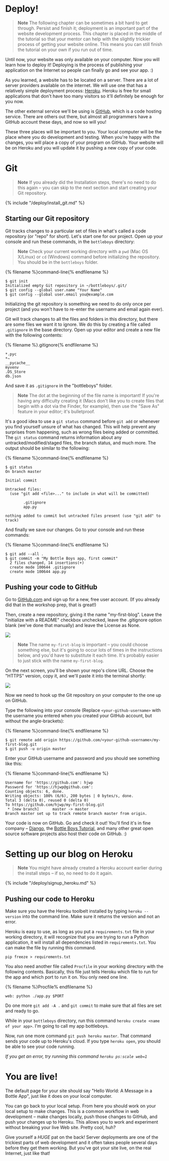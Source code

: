 # Deploy!

> **Note** The following chapter can be sometimes a bit hard to get through. Persist and finish it; deployment is an important part of the website development process. This chapter is placed in the middle of the tutorial so that your mentor can help with the slightly trickier process of getting your website online. This means you can still finish the tutorial on your own if you run out of time.

Until now, your website was only available on your computer.  Now you will learn how to deploy it! Deploying is the process of publishing your application on the Internet so people can finally go and see your app. :)

As you learned, a website has to be located on a server. There are a lot of server providers available on the internet. We will use one that has a relatively simple deployment process: [Heroku](https://heroku.com/). Heroku is free for small applications that don't have too many visitors so it'll definitely be enough for you now.

The other external service we'll be using is [GitHub](https://www.github.com), which is a code hosting service. There are others out there, but almost all programmers have a GitHub account these days, and now so will you!

These three places will be important to you.  Your local computer will be the place where you do development and testing.  When you're happy with the changes, you will place a copy of your program on GitHub.  Your website will be on Heroku and you will update it by pushing a new copy of your code.

# Git

> **Note** If you already did the Installation steps, there's no need to do this again – you can skip to the next section and start creating your Git repository.

{% include "/deploy/install_git.md" %}

## Starting our Git repository

Git tracks changes to a particular set of files in what's called a code repository (or "repo" for short). Let's start one for our project. Open up your console and run these commands, in the `bottleboys` directory:

> **Note** Check your current working directory with a `pwd` (Mac OS X/Linux) or `cd` (Windows) command before initializing the repository. You should be in the `bottleboys` folder.

{% filename %}command-line{% endfilename %}
```
$ git init
Initialized empty Git repository in ~/bottleboys/.git/
$ git config --global user.name "Your Name"
$ git config --global user.email you@example.com
```

Initializing the git repository is something we need to do only once per project (and you won't have to re-enter the username and email again ever).

Git will track changes to all the files and folders in this directory, but there are some files we want it to ignore. We do this by creating a file called `.gitignore` in the base directory. Open up your editor and create a new file with the following contents:

{% filename %}.gitignore{% endfilename %}
```
*.pyc
*~
__pycache__
myvenv
.DS_Store
db.json
```

And save it as `.gitignore` in the "bottleboys" folder.

> **Note** The dot at the beginning of the file name is important!  If you're having any difficulty creating it (Macs don't like you to create files that begin with a dot via the Finder, for example), then use the "Save As" feature in your editor; it's bulletproof.

It's a good idea to use a `git status` command before `git add` or whenever you find yourself unsure of what has changed. This will help prevent any surprises from happening, such as wrong files being added or committed. The `git status` command returns information about any untracked/modified/staged files, the branch status, and much more. The output should be similar to the following:

{% filename %}command-line{% endfilename %}
```
$ git status
On branch master

Initial commit

Untracked files:
  (use "git add <file>..." to include in what will be committed)

        .gitignore
        app.py

nothing added to commit but untracked files present (use "git add" to track)
```

And finally we save our changes. Go to your console and run these commands:

{% filename %}command-line{% endfilename %}
```
$ git add --all .
$ git commit -m "My Bottle Boys app, first commit"
  2 files changed, 14 insertions(+)
  create mode 100644 .gitignore
  create mode 100644 app.py
 ```


## Pushing your code to GitHub

Go to [GitHub.com](https://www.github.com) and sign up for a new, free user account. (If you already did that in the workshop prep, that is great!)

Then, create a new repository, giving it the name "my-first-blog". Leave the "initialize with a README" checkbox unchecked, leave the .gitignore option blank (we've done that manually) and leave the License as None.

<img src="images/new_github_repo.png" />

> **Note** The name `my-first-blog` is important – you could choose something else, but it's going to occur lots of times in the instructions below, and you'd have to substitute it each time. It's probably easier to just stick with the name `my-first-blog`.

On the next screen, you'll be shown your repo's clone URL. Choose the "HTTPS" version, copy it, and we'll paste it into the terminal shortly:

<img src="images/github_get_repo_url_screenshot.png" />

Now we need to hook up the Git repository on your computer to the one up on GitHub.

Type the following into your console (Replace `<your-github-username>` with the username you entered when you created your GitHub account, but without the angle-brackets):

{% filename %}command-line{% endfilename %}
```
$ git remote add origin https://github.com/<your-github-username>/my-first-blog.git
$ git push -u origin master
```

Enter your GitHub username and password and you should see something like this:

{% filename %}command-line{% endfilename %}
```
Username for 'https://github.com': hjwp
Password for 'https://hjwp@github.com':
Counting objects: 6, done.
Writing objects: 100% (6/6), 200 bytes | 0 bytes/s, done.
Total 3 (delta 0), reused 0 (delta 0)
To https://github.com/hjwp/my-first-blog.git
 * [new branch]      master -> master
Branch master set up to track remote branch master from origin.
```

Your code is now on GitHub. Go and check it out!  You'll find it's in fine company – [Django](https://github.com/django/django), the [Bottle Boys Tutorial](https://github.com/wesbasinger/bottleboys), and many other great open source software projects also host their code on GitHub. :)


# Setting up our blog on Heroku

> **Note** You might have already created a Heroku account earlier during the install steps – if so, no need to do it again.

{% include "/deploy/signup_heroku.md" %}


## Pushing our code to Heroku

Make sure you have the Heroku toolbelt installed by typing `heroku --version` into the command line.  Make sure it returns the version and not an error.

Heroku is easy to use, as long as you put a `requirements.txt` file in your working directory, it will recognize that you are trying to run a Python application, it will install all dependencies listed in `requirements.txt`.  You can make the file by running this command.

```
pip freeze > requirements.txt
```

You also need another file called `Procfile` in your working directory with the following contents.  Basically, this file just tells Heroku which file to run for the app and which port to run it on.  You only need one line.

{% filename %}Procfile% endfilename %}
```
web: python ./app.py $PORT
```

Do one more `git add -A .` and `git commit` to make sure that all files are set and ready to go.

While in your `bottleboys` directory, run this command `heroku create <name of your app>`.  I'm going to call my app bottleboys.

Now, run one more command `git push heroku master`.  That command sends your code up to Heroku's cloud.  If you type `heroku open`, you should be able to see your code running.

*If you get an error, try running this command `heroku ps:scale web=1`*

# You are live!

The default page for your site should say "Hello World: A Message in a Bottle App", just like it does on your local computer.

You can go back to your local setup. From here you should work on your local setup to make changes. This is a common workflow in web development – make changes locally, push those changes to GitHub, and push your changes up to Heroku. This allows you to work and experiment without breaking your live Web site. Pretty cool, huh?


Give yourself a *HUGE* pat on the back! Server deployments are one of the trickiest parts of web development and it often takes people several days before they get them working. But you've got your site live, on the real Internet, just like that!

